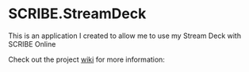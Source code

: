 # SCRIBE.StreamDeck
This is an application I created to allow me to use my Stream Deck with SCRIBE Online

Check out the project [wiki](https://github.com/medicstuder/SCRIBE.StreamDeck/wiki) for more information:
